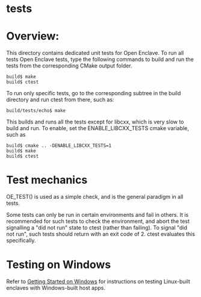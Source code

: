 tests
=====

# Overview:

This directory contains dedicated unit tests for Open Enclave. To run all
tests Open Enclave tests, type the following commands to build and run the
tests from the corresponding CMake output folder.

```
build$ make
build$ ctest
```

To run only specific tests, go to the corresponding subtree in the build
directory and run ctest from there, such as:

```
build/tests/echo$ make
```


This builds and runs all the tests except for libcxx, which is very slow to
build and run. To enable, set the ENABLE_LIBCXX_TESTS cmake variable, such as

```
build$ cmake .. -DENABLE_LIBCXX_TESTS=1
build$ make
build$ ctest

```

# Test mechanics

OE_TEST() is used as a simple check, and is the general paradigm in all tests.

Some tests can only be run in certain environments and fail in others. It is
recommended for such tests to check the environment, and abort the test
signalling a "did not run" state to ctest (rather than failing). To signal
"did not run", such tests should return with an exit code of 2. ctest
evaluates this specifically.

# Testing on Windows

Refer to [Getting Started on Windows](../doc/GettingStarted.Windows.md) for
instructions on testing Linux-built enclaves with Windows-built host apps.


